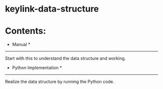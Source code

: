 # keylink-data-structure

Contents:
=========


* Manual *
-----------
Start with this to understand the data structure and working.


* Python Implementation * 
-------------------------
Realize the data structure by running the Python code.
